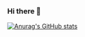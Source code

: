 ### Hi there 👋

[![Anurag's GitHub stats](https://github-readme-stats.vercel.app/api?username=anuraghazra)](https://github.com/daniya-sohail26/github-readme-stats)
